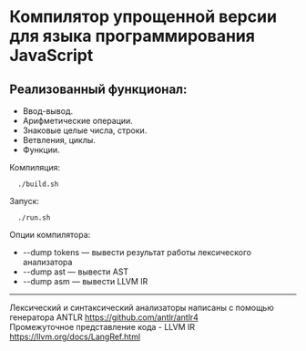 # Компилятор упрощенной версии для языка программирования JavaScript
## Реализованный функционал:
* Ввод-вывод.
* Арифметические операции.
* Знаковые целые числа, строки.
* Ветвления, циклы.
* Функции.

Компиляция:
```
  ./build.sh
```

Запуск:
```
  ./run.sh
```

Опции компилятора:
  * --dump tokens — вывести результат работы лексического анализатора
  * --dump ast — вывести AST
  * --dump asm — вывести LLVM IR
 
---
Лексический и синтаксический анализаторы написаны с помощью генератора ANTLR <https://github.com/antlr/antlr4> <br>
Промежуточное представление кода - LLVM IR <https://llvm.org/docs/LangRef.html>
